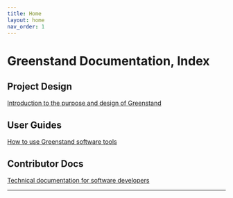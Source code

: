 ```yaml
---
title: Home
layout: home
nav_order: 1
---
```


# Greenstand Documentation, Index

## Project Design
[Introduction to the purpose and design of Greenstand](project-design/)

## User Guides
[How to use Greenstand software tools](user-guides/)

## Contributor Docs
[Technical documentation for software developers](contributor-docs/)

----
